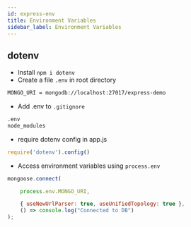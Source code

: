 ```yaml
---
id: express-env
title: Environment Variables
sidebar_label: Environment Variables
---
```


## dotenv

- Install ```npm i dotenv```
- Create a file ```.env``` in root directory

```txt title=".env"
MONGO_URI = mongodb://localhost:27017/express-demo
```

- Add .env to ```.gitignore```

```txt title=".gitignore"
.env
node_modules
```

- require dotenv config in app.js

```js title="app.js"
require('dotenv').config()
```

- Access environment variables using ```process.env```

```js title="app.js"
mongoose.connect(

    process.env.MONGO_URI,

    { useNewUrlParser: true, useUnifiedTopology: true },
    () => console.log("Connected to DB")
);
```